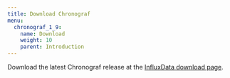 ```yaml
---
title: Download Chronograf
menu:
  chronograf_1_9:
    name: Download
    weight: 10
    parent: Introduction
---
```


Download the latest Chronograf release at the [InfluxData download page](https://portal.influxdata.com/downloads).
